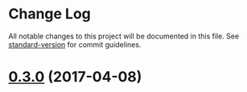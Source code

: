 # Change Log

All notable changes to this project will be documented in this file. See [standard-version](https://github.com/conventional-changelog/standard-version) for commit guidelines.

<a name="0.3.0"></a>
# [0.3.0](https://github.com/chris-moody/admkr/compare/v2.3.0...v0.3.0) (2017-04-08)
